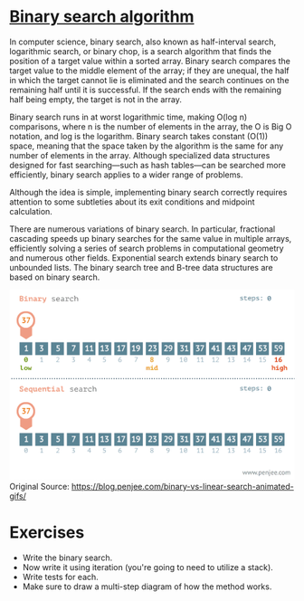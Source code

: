 # [Binary search algorithm](https://en.wikipedia.org/wiki/Binary_search_algorithm)
In computer science, binary search, also known as half-interval search, logarithmic search, or binary chop, is a search algorithm that finds the position of a target value within a sorted array. Binary search compares the target value to the middle element of the array; if they are unequal, the half in which the target cannot lie is eliminated and the search continues on the remaining half until it is successful. If the search ends with the remaining half being empty, the target is not in the array.

Binary search runs in at worst logarithmic time, making O(log n) comparisons, where n is the number of elements in the array, the O is Big O notation, and log is the logarithm. Binary search takes constant (O(1)) space, meaning that the space taken by the algorithm is the same for any number of elements in the array. Although specialized data structures designed for fast searching—such as hash tables—can be searched more efficiently, binary search applies to a wider range of problems.

Although the idea is simple, implementing binary search correctly requires attention to some subtleties about its exit conditions and midpoint calculation.

There are numerous variations of binary search. In particular, fractional cascading speeds up binary searches for the same value in multiple arrays, efficiently solving a series of search problems in computational geometry and numerous other fields. Exponential search extends binary search to unbounded lists. The binary search tree and B-tree data structures are based on binary search.

![Sorting](./binary-and-linear-search-animations.gif)
Original Source: https://blog.penjee.com/binary-vs-linear-search-animated-gifs/

# Exercises
* Write the binary search.
* Now write it using iteration (you're going to need to utilize a stack).
* Write tests for each.
* Make sure to draw a multi-step diagram of how the method works.
